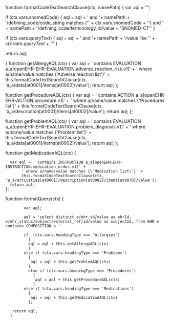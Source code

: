 function formatCodeTextSearchClause(ctx, namePath) {
 var aql = "";

  if (ctx.vars.snomedCode) {
      aql = aql + ' and '+ namePath + '/defining_code/code_string matches {\'' + ctx.vars.snomedCode + '\'} and ' + namePath + '/defining_code/terminology_id/value = \'SNOMED-CT\''
  }

  if (ctx.vars.queryText) {
    aql =  aql + ' and '+ namePath + '/value like \'*' + ctx.vars.queryText + '*\''
  }

 return aql;

}
function getAllergyAQL(ctx) {
   var aql =  ' contains EVALUATION a_a[openEHR-EHR-EVALUATION.adverse_reaction_risk.v1]' +
         ' where a/name/value matches {\'Adverse reaction list\'}' +
          this.formatCodeTextSearchClause(ctx, 'a_a/data[at0001]/items[at0002]/value');
    return aql;
};

function getProcedureAQL(ctx) {
   var aql =  ' contains ACTION a_a[openEHR-EHR-ACTION.procedure.v1]' +
         ' where a/name/value matches {\'Procedures list\'}' +
          this.formatCodeTextSearchClause(ctx, 'a_a/description[at0001]/items[at0002]/value');
    return aql;
};

function getProblemAQL(ctx) {
   var aql = ' contains EVALUATION a_a[openEHR-EHR-EVALUATION.problem_diagnosis.v1]' +
         ' where a/name/value matches {\'Problem list\'}' +
        this.formatCodeTextSearchClause(ctx, 'a_a/data[at0001]/items[at0002]/value');
      return aql;
};

function getMedicationAQL(ctx) {

      var aql = ' contains INSTRUCTION a_a[openEHR-EHR-INSTRUCTION.medication_order.v1]' +
           ' where a/name/value matches {\'Medication list\'}' +
           this.formatCodeTextSearchClause(ctx, 'a_a/activities[at0001]/description[at0002]/items[at0070]/value');
      return aql;
    };


function formatQuery(ctx) {

            var aql;

            aql = 'select distinct e/ehr_id/value as ehrId, e/ehr_status/subject/external_ref/id/value as subjectId, from EHR e contains COMPOSITION a '           

            if  (ctx.vars.headingType === 'Allergies')
              {
              aql = aql + this.getAllergyAQL(ctx)
              }
            else if (ctx.vars.headingType === 'Problems')
              {
               aql = aql + this.getProblemAQL(ctx)
              }
              else if (ctx.vars.headingType === 'Procedures')
                {
                 aql = aql + this.getProcedureAQL(ctx)
                }
            else if (ctx.vars.headingType === 'Medications')
              {
               aql = aql + this.getMedicationAQL(ctx)
              };

       return aql;
      }
